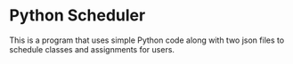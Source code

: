 # Python Scheduler

This is a program that uses simple Python code along with two json files to schedule classes and assignments for users.
